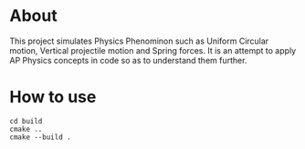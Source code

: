# About
This project simulates Physics Phenominon such as Uniform Circular motion, Vertical projectile motion and Spring forces.
It is an attempt to apply AP Physics concepts in code so as to understand them further.

# How to use
```
cd build
cmake ..
cmake --build .
```
